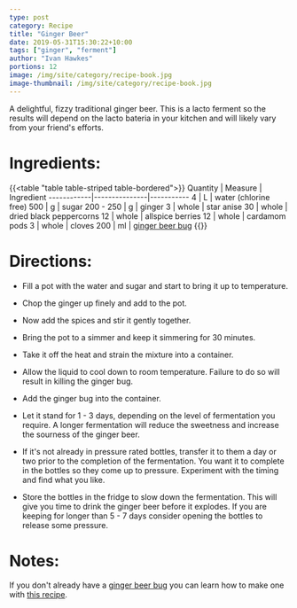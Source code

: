 ```yaml
---
type: post
category: Recipe
title: "Ginger Beer"
date: 2019-05-31T15:30:22+10:00
tags: ["ginger", "ferment"]
author: "Ivan Hawkes"
portions: 12
image: /img/site/category/recipe-book.jpg
image-thumbnail: /img/site/category/recipe-book.jpg
---
```


A delightful, fizzy traditional ginger beer. This is a lacto ferment so the results will depend on the lacto bateria in your kitchen and will likely vary from your friend's efforts.
<!--more-->

# Ingredients:

{{<table "table table-striped table-bordered">}}
Quantity	| Measure 		| Ingredient
------------|---------------|-----------
4 			| L 			| water (chlorine free)
500 		| g 			| sugar
200 - 250	| g 			| ginger
3	 		| whole 		| star anise
30	 		| whole 		| dried black peppercorns
12	 		| whole			| allspice berries
12	 		| whole			| cardamom pods
3	 		| whole			| cloves
200 		| ml 			| [ginger beer bug](../ginger-beer-bug)
{{</table>}}


# Directions:

* Fill a pot with the water and sugar and start to bring it up to temperature.

* Chop the ginger up finely and add to the pot.

* Now add the spices and stir it gently together.

* Bring the pot to a simmer and keep it simmering for 30 minutes.

* Take it off the heat and strain the mixture into a container.

* Allow the liquid to cool down to room temperature. Failure to do so will result in killing the ginger bug.

* Add the ginger bug into the container.

* Let it stand for 1 - 3 days, depending on the level of fermentation you require. A longer fermentation will reduce the sweetness and increase the sourness of the ginger beer.

* If it's not already in pressure rated bottles, transfer it to them a day or two prior to the completion of the fermentation. You want it to complete in the bottles so they come up to pressure. Experiment with the timing and find what you like.

* Store the bottles in the fridge to slow down the fermentation. This will give you time to drink the ginger beer before it explodes. If you are keeping for longer than 5 - 7 days consider opening the bottles to release some pressure.

# Notes:

If you don't already have a [ginger beer bug](../ginger-beer-bug) you can learn how to make one with [this recipe](../ginger-beer-bug).
